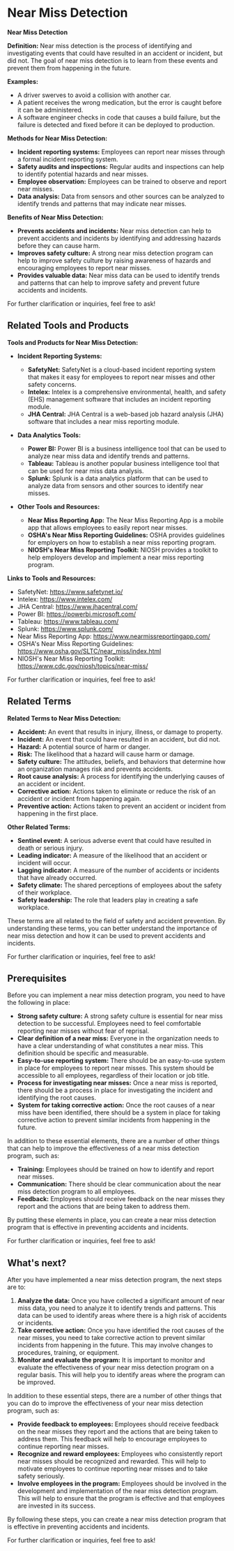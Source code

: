 # Near Miss Detection

**Near Miss Detection**

**Definition:** Near miss detection is the process of identifying and investigating events that could have resulted in an accident or incident, but did not. The goal of near miss detection is to learn from these events and prevent them from happening in the future.

**Examples:**

* A driver swerves to avoid a collision with another car.
* A patient receives the wrong medication, but the error is caught before it can be administered.
* A software engineer checks in code that causes a build failure, but the failure is detected and fixed before it can be deployed to production.

**Methods for Near Miss Detection:**

* **Incident reporting systems:** Employees can report near misses through a formal incident reporting system.
* **Safety audits and inspections:** Regular audits and inspections can help to identify potential hazards and near misses.
* **Employee observation:** Employees can be trained to observe and report near misses.
* **Data analysis:** Data from sensors and other sources can be analyzed to identify trends and patterns that may indicate near misses.

**Benefits of Near Miss Detection:**

* **Prevents accidents and incidents:** Near miss detection can help to prevent accidents and incidents by identifying and addressing hazards before they can cause harm.
* **Improves safety culture:** A strong near miss detection program can help to improve safety culture by raising awareness of hazards and encouraging employees to report near misses.
* **Provides valuable data:** Near miss data can be used to identify trends and patterns that can help to improve safety and prevent future accidents and incidents.

For further clarification or inquiries, feel free to ask!

## Related Tools and Products

**Tools and Products for Near Miss Detection:**

* **Incident Reporting Systems:**
    * **SafetyNet:** SafetyNet is a cloud-based incident reporting system that makes it easy for employees to report near misses and other safety concerns.
    * **Intelex:** Intelex is a comprehensive environmental, health, and safety (EHS) management software that includes an incident reporting module.
    * **JHA Central:** JHA Central is a web-based job hazard analysis (JHA) software that includes a near miss reporting module.

* **Data Analytics Tools:**
    * **Power BI:** Power BI is a business intelligence tool that can be used to analyze near miss data and identify trends and patterns.
    * **Tableau:** Tableau is another popular business intelligence tool that can be used for near miss data analysis.
    * **Splunk:** Splunk is a data analytics platform that can be used to analyze data from sensors and other sources to identify near misses.

* **Other Tools and Resources:**
    * **Near Miss Reporting App:** The Near Miss Reporting App is a mobile app that allows employees to easily report near misses.
    * **OSHA's Near Miss Reporting Guidelines:** OSHA provides guidelines for employers on how to establish a near miss reporting program.
    * **NIOSH's Near Miss Reporting Toolkit:** NIOSH provides a toolkit to help employers develop and implement a near miss reporting program.

**Links to Tools and Resources:**

* SafetyNet: https://www.safetynet.io/
* Intelex: https://www.intelex.com/
* JHA Central: https://www.jhacentral.com/
* Power BI: https://powerbi.microsoft.com/
* Tableau: https://www.tableau.com/
* Splunk: https://www.splunk.com/
* Near Miss Reporting App: https://www.nearmissreportingapp.com/
* OSHA's Near Miss Reporting Guidelines: https://www.osha.gov/SLTC/near_miss/index.html
* NIOSH's Near Miss Reporting Toolkit: https://www.cdc.gov/niosh/topics/near-miss/

For further clarification or inquiries, feel free to ask!

## Related Terms

**Related Terms to Near Miss Detection:**

* **Accident:** An event that results in injury, illness, or damage to property.
* **Incident:** An event that could have resulted in an accident, but did not.
* **Hazard:** A potential source of harm or danger.
* **Risk:** The likelihood that a hazard will cause harm or damage.
* **Safety culture:** The attitudes, beliefs, and behaviors that determine how an organization manages risk and prevents accidents.
* **Root cause analysis:** A process for identifying the underlying causes of an accident or incident.
* **Corrective action:** Actions taken to eliminate or reduce the risk of an accident or incident from happening again.
* **Preventive action:** Actions taken to prevent an accident or incident from happening in the first place.

**Other Related Terms:**

* **Sentinel event:** A serious adverse event that could have resulted in death or serious injury.
* **Leading indicator:** A measure of the likelihood that an accident or incident will occur.
* **Lagging indicator:** A measure of the number of accidents or incidents that have already occurred.
* **Safety climate:** The shared perceptions of employees about the safety of their workplace.
* **Safety leadership:** The role that leaders play in creating a safe workplace.

These terms are all related to the field of safety and accident prevention. By understanding these terms, you can better understand the importance of near miss detection and how it can be used to prevent accidents and incidents.

For further clarification or inquiries, feel free to ask!

## Prerequisites

Before you can implement a near miss detection program, you need to have the following in place:

* **Strong safety culture:** A strong safety culture is essential for near miss detection to be successful. Employees need to feel comfortable reporting near misses without fear of reprisal.
* **Clear definition of a near miss:** Everyone in the organization needs to have a clear understanding of what constitutes a near miss. This definition should be specific and measurable.
* **Easy-to-use reporting system:** There should be an easy-to-use system in place for employees to report near misses. This system should be accessible to all employees, regardless of their location or job title.
* **Process for investigating near misses:** Once a near miss is reported, there should be a process in place for investigating the incident and identifying the root causes.
* **System for taking corrective action:** Once the root causes of a near miss have been identified, there should be a system in place for taking corrective action to prevent similar incidents from happening in the future.

In addition to these essential elements, there are a number of other things that can help to improve the effectiveness of a near miss detection program, such as:

* **Training:** Employees should be trained on how to identify and report near misses.
* **Communication:** There should be clear communication about the near miss detection program to all employees.
* **Feedback:** Employees should receive feedback on the near misses they report and the actions that are being taken to address them.

By putting these elements in place, you can create a near miss detection program that is effective in preventing accidents and incidents.

For further clarification or inquiries, feel free to ask!

## What's next?

After you have implemented a near miss detection program, the next steps are to:

1. **Analyze the data:** Once you have collected a significant amount of near miss data, you need to analyze it to identify trends and patterns. This data can be used to identify areas where there is a high risk of accidents or incidents.
2. **Take corrective action:** Once you have identified the root causes of the near misses, you need to take corrective action to prevent similar incidents from happening in the future. This may involve changes to procedures, training, or equipment.
3. **Monitor and evaluate the program:** It is important to monitor and evaluate the effectiveness of your near miss detection program on a regular basis. This will help you to identify areas where the program can be improved.

In addition to these essential steps, there are a number of other things that you can do to improve the effectiveness of your near miss detection program, such as:

* **Provide feedback to employees:** Employees should receive feedback on the near misses they report and the actions that are being taken to address them. This feedback will help to encourage employees to continue reporting near misses.
* **Recognize and reward employees:** Employees who consistently report near misses should be recognized and rewarded. This will help to motivate employees to continue reporting near misses and to take safety seriously.
* **Involve employees in the program:** Employees should be involved in the development and implementation of the near miss detection program. This will help to ensure that the program is effective and that employees are invested in its success.

By following these steps, you can create a near miss detection program that is effective in preventing accidents and incidents.

For further clarification or inquiries, feel free to ask!